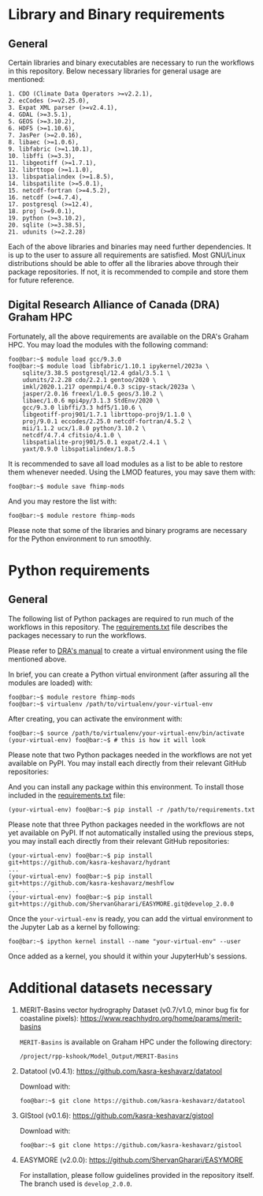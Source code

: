 # Library and Binary requirements
## General
Certain libraries and binary executables are necessary to run the
workflows in this repository. Below necessary libraries for general usage
are mentioned:
```console
1. CDO (Climate Data Operators >=v2.2.1),
2. ecCodes (>=v2.25.0),
3. Expat XML parser (>=v2.4.1),
4. GDAL (>=3.5.1),
5. GEOS (>=3.10.2),
6. HDF5 (>=1.10.6),
7. JasPer (>=2.0.16),
8. libaec (>=1.0.6),
9. libfabric (>=1.10.1),
10. libffi (>=3.3),
11. libgeotiff (>=1.7.1),
12. librttopo (>=1.1.0),
13. libspatialindex (>=1.8.5),
14. libspatilite (>=5.0.1),
15. netcdf-fortran (>=4.5.2),
16. netcdf (>=4.7.4),
17. postgresql (>=12.4),
18. proj (>=9.0.1),
19. python (>=3.10.2),
20. sqlite (>=3.38.5),
21. udunits (>=2.2.28)
```
Each of the above libraries and binaries may need further dependencies. It
is up to the user to assure all requirements are satisfied. Most GNU/Linux
distributions should be able to offer all the libraries above through
their package repositories. If not, it is recommended to compile and store
them for future reference.

## Digital Research Alliance of Canada (DRA) Graham HPC
Fortunately, all the above requirements are available on the DRA's Graham
HPC. You may load the modules with the following command:
```console
foo@bar:~$ module load gcc/9.3.0
foo@bar:~$ module load libfabric/1.10.1 ipykernel/2023a \
    sqlite/3.38.5 postgresql/12.4 gdal/3.5.1 \
    udunits/2.2.28 cdo/2.2.1 gentoo/2020 \
    imkl/2020.1.217 openmpi/4.0.3 scipy-stack/2023a \
    jasper/2.0.16 freexl/1.0.5 geos/3.10.2 \
    libaec/1.0.6 mpi4py/3.1.3 StdEnv/2020 \
    gcc/9.3.0 libffi/3.3 hdf5/1.10.6 \
    libgeotiff-proj901/1.7.1 librttopo-proj9/1.1.0 \
    proj/9.0.1 eccodes/2.25.0 netcdf-fortran/4.5.2 \
    mii/1.1.2 ucx/1.8.0 python/3.10.2 \
    netcdf/4.7.4 cfitsio/4.1.0 \
    libspatialite-proj901/5.0.1 expat/2.4.1 \
    yaxt/0.9.0 libspatialindex/1.8.5
```
It is recommended to save all load modules as a list to be able to restore
them whenever needed. Using the LMOD features, you may save them with:
```console
foo@bar:~$ module save fhimp-mods 
```
And you may restore the list with:
```console
foo@bar:~$ module restore fhimp-mods
```
Please note that some of the libraries and binary programs are necessary
for the Python environment to run smoothly.

# Python requirements
## General
The following list of Python packages are required to run much of the
workflows in this repository. The [requirements.txt](./requirements.txt)
file describes the packages necessary to run the workflows.

Please refer to [DRA's
manual](https://docs.alliancecan.ca/wiki/Python#Creating_and_using_a_virtual_environment)
to create a virtual environment using the file mentioned above.

In brief, you can create a Python virtual environment (after assuring all
the modules are loaded) with:
```console
foo@bar:~$ module restore fhimp-mods
foo@bar:~$ virtualenv /path/to/virtualenv/your-virtual-env
```

After creating, you can activate the environment with:
```console
foo@bar:~$ source /path/to/virtualenv/your-virtual-env/bin/activate
(your-virtual-env) foo@bar:~$ # this is how it will look
```

Please note that two Python packages needed in the workflows are not yet
available on PyPI. You may install each directly from their relevant
GitHub repositories:

And you can install any package within this environment. To install those
included in the [requirements.txt](./requirements.txt) file:
```console
(your-virtual-env) foo@bar:~$ pip install -r /path/to/requirements.txt
```

Please note that three Python packages needed in the workflows are not yet
available on PyPI. If not automatically installed using the previous
steps, you may install each directly from their relevant GitHub repositories:
```console
(your-virtual-env) foo@bar:~$ pip install git+https://github.com/kasra-keshavarz/hydrant
...
(your-virtual-env) foo@bar:~$ pip install git+https://github.com/kasra-keshavarz/meshflow
...
(your-virtual-env) foo@bar:~$ pip install git+https://github.com/ShervanGharari/EASYMORE.git@develop_2.0.0
```

Once the `your-virtual-env` is ready, you can add the virtual environment
to the Jupyter Lab as a kernel by following:
```console
foo@bar:~$ ipython kernel install --name "your-virtual-env" --user
```
Once added as a kernel, you should it within your JupyterHub's sessions.

# Additional datasets necessary
1. MERIT-Basins vector hydrography Dataset (v0.7/v1.0, minor bug fix for coastaline pixels): https://www.reachhydro.org/home/params/merit-basins </b>

   `MERIT-Basins` is available on Graham HPC under the following directory:
   ```console
   /project/rpp-kshook/Model_Output/MERIT-Basins
   ```

2. Datatool (v0.4.1): https://github.com/kasra-keshavarz/datatool </b>

   Download with:
   ```console
   foo@bar:~$ git clone https://github.com/kasra-keshavarz/datatool
   ```
3. GIStool (v0.1.6): https://github.com/kasra-keshavarz/gistool </b>

   Download with:
   ```console
   foo@bar:~$ git clone https://github.com/kasra-keshavarz/gistool
   ```

4. EASYMORE (v2.0.0): https://github.com/ShervanGharari/EASYMORE </b>
   
   For installation, please follow guidelines provided in the repository
   itself. The branch used is `develop_2.0.0`.

